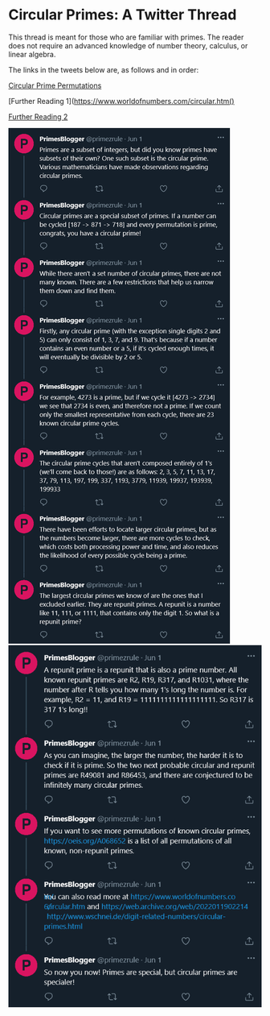 # Circular Primes: A Twitter Thread
This thread is meant for those who are familiar with primes. The reader does not require an advanced knowledge of number theory, calculus, or linear algebra. 

The links in the tweets below are, as follows and in order:

[Circular Prime Permutations](https://oeis.org/A068652) 

[Further Reading 1](https://www.worldofnumbers.com/circular.htm()

[Further Reading 2](https://web.archive.org/web/20041204160717/http://www.wschnei.de/digit-related-numbers/circular-primes.html)

![Series of Tweets](https://github.com/cyber-ikarus/CircularPrimes/blob/main/PrimeThread1.png)
![Second series of Tweets](https://github.com/cyber-ikarus/CircularPrimes/blob/main/PrimeThread2.png)

